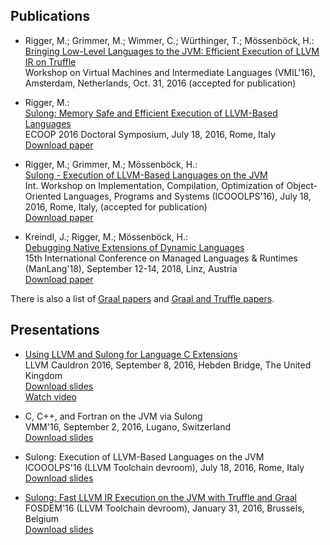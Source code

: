 ## Publications

* Rigger, M.; Grimmer, M.; Wimmer, C.; Würthinger, T.; Mössenböck, H.:<br>
[Bringing Low-Level Languages to the JVM: Efficient Execution of LLVM IR on Truffle](http://conf.researchr.org/event/vmil2016/vmil2016-bringing-low-level-languages-to-the-jvm-efficient-execution-of-llvm-ir-on-truffle)<br>
Workshop on Virtual Machines and Intermediate Languages (VMIL'16),
Amsterdam, Netherlands, Oct. 31, 2016 (accepted for publication)<br>

* Rigger, M.:<br>
[Sulong: Memory Safe and Efficient Execution of LLVM-Based Languages](http://2016.ecoop.org/track/ecoop-2016-doctoral-symposium)<br>
ECOOP 2016 Doctoral Symposium, July 18, 2016, Rome, Italy<br>
[Download paper](http://ssw.jku.at/General/Staff/ManuelRigger/ECOOP16-DS.pdf)

* Rigger, M.; Grimmer, M.; Mössenböck, H.:<br>
[Sulong - Execution of LLVM-Based Languages on the JVM](http://2016.ecoop.org/event/icooolps-2016-sulong-execution-of-llvm-based-languages-on-the-jvm)<br>
Int. Workshop on Implementation, Compilation, Optimization of
Object-Oriented Languages, Programs and Systems (ICOOOLPS'16),
July 18, 2016, Rome, Italy, (accepted for publication)<br>
[Download paper](http://2016.ecoop.org/event?action-call-with-get-request-type=1&action2130960991518b7028a4055ff711ea5fc5c3395d1b0-b717-403e-aa7f-b592d9e4a8e8=1&__ajax_runtime_request__=1&context=ecoop-2016&event=icooolps-2016-sulong-execution-of-llvm-based-languages-on-the-jvm)

* Kreindl, J.; Rigger, M.; Mössenböck, H.:<br>
[Debugging Native Extensions of Dynamic Languages](http://ssw.jku.at/manlang18)<br>
15th International Conference on Managed Languages & Runtimes (ManLang'18), September 12-14, 2018, Linz, Austria<br>
[Download paper](http://ssw.jku.at/General/Staff/Kreindl/papers/ManLang_2018_SulongDebugging.pdf)

There is also a list of [Graal papers](https://github.com/graalvm/graal-core/blob/master/docs/Publications.md)
and [Graal and Truffle papers](https://wiki.openjdk.java.net/display/Graal/Publications+and+Presentations).

## Presentations

* [Using LLVM and Sulong for Language C Extensions](http://chrisseaton.com/rubytruffle/llvm-cauldron-16/llvm-cauldron-sulong.pdf)<br>
LLVM Cauldron 2016, September 8, 2016, Hebden Bridge, The United Kingdom<br>
[Download slides](http://chrisseaton.com/rubytruffle/llvm-cauldron-16/llvm-cauldron-sulong.pdf)<br>
[Watch video](https://www.youtube.com/watch?v=bJzMfYX6n9A)

* C, C++, and Fortran on the JVM via Sulong<br>
VMM'16, September 2, 2016, Lugano, Switzerland<br>
[Download slides](https://speakerdeck.com/mrigger/vmm-16-c-c-plus-plus-and-fortran-on-the-jvm-via-sulong)

* Sulong: Execution of LLVM-Based Languages on the JVM<br>
ICOOOLPS'16 (LLVM Toolchain devroom), July 18, 2016, Rome, Italy<br>
[Download slides](https://speakerdeck.com/mrigger/icooolps-16-sulong-execution-of-llvm-based-languages-on-the-jvm)

* [Sulong: Fast LLVM IR Execution on the JVM with Truffle and Graal](https://fosdem.org/2016/schedule/event/llvm_sulong/)<br>
FOSDEM'16 (LLVM Toolchain devroom), January 31, 2016, Brussels, Belgium<br>
[Download slides](https://fosdem.org/2016/schedule/event/llvm_sulong/attachments/slides/1205/export/events/attachments/llvm_sulong/slides/1205/Sulong.pdf)
